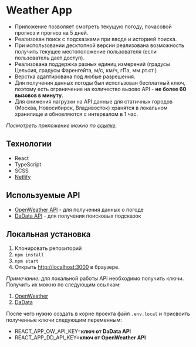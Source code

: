 # Weather App

-   Приложение позволяет смотреть текущую погоду, почасовой прогноз и прогноз на 5 дней.
-   Реализован поиск с подсказками при вводе и историей поиска.
-   При использовании десктопной версии реализована возможность получить текущее местоположение пользователя (если пользователь дает доступ).
-   Реализована поддержка разных единиц измерений (градусы Цельсия, градусы Фаренгейта, м/с, км/ч, гПа, мм.рт.ст.)
-   Верстка адаптирована под любые разрешения.
-   Для получения данных погоды был использован бесплатный ключ, поэтому есть ограничение на количество вызово API - **не более 60 вызовов в минуту**.
-   Для снижения нагрузки на API данные для статичных городов (Москва, Новосибирск, Владивосток) хранятся в локальном хранилище и обновляются с интервалом в 1 час.

_Посмотреть приложение можно по [ссылке](https://outside-weather.netlify.app/)._

## Технологии

-   React
-   TypeScript
-   SCSS
-   [Netlify](https://app.netlify.com/)

## Используемые API

-   [OpenWeather API](https://openweathermap.org/api) - для получения данных о погоде
-   [DaData API](https://dadata.ru/api/) - для получения поисковых подсказок

## Локальная установка

1. Клонировать репозиторий
2. `npm install`
3. `npm start`
4. Открыть [http://localhost:3000](http://localhost:3000) в браузере.

_Примечание:_ для локальной работы API необходимо получить ключи. Получить их можно по следующим ссылкам:

1. [OpenWeather](https://home.openweathermap.org/api_keys)
2. [DaData](https://dadata.ru/profile/#info)

После чего нужно создать в корне проекта файл `.env.local` и присвоить полученные ключи следующим переменным:

-   REACT_APP_OW_API_KEY=**ключ от DaData API**
-   REACT_APP_DD_API_KEY=**ключ от OpenWeather API**
